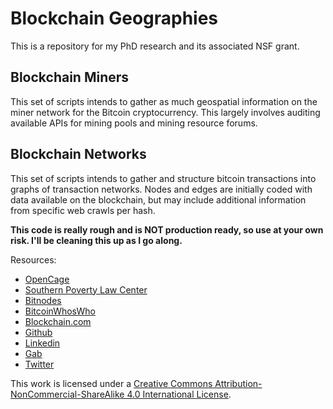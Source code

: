 # Blockchain Geographies

This is a repository for my PhD research and its associated NSF grant.

## Blockchain Miners

This set of scripts intends to gather as much geospatial information on the miner network for the Bitcoin cryptocurrency. This largely involves auditing available APIs for mining pools and mining resource forums.

## Blockchain Networks

This set of scripts intends to gather and structure bitcoin transactions into graphs of transaction networks. Nodes and edges are initially coded with data available on the blockchain, but may include additional information from specific web crawls per hash.

**This code is really rough and is NOT production ready, so use at your own risk. I'll be cleaning this up as I go along.**

Resources:

* [OpenCage](https://opencagedata.com/)
* [Southern Poverty Law Center](https://www.splcenter.org/bitcoin-and-alt-right)
* [Bitnodes](https://bitnodes.earn.com/)
* [BitcoinWhosWho](https://bitcoinwhoswho.com/)
* [Blockchain.com](https://www.blockchain.com/)
* [Github](https://developer.github.com/v3/)
* [Linkedin](https://docs.microsoft.com/en-us/linkedin/shared/api-guide/concepts?context=linkedin/context)
* [Gab](https://developers.gab.com/?version=latest)
* [Twitter](https://developer.twitter.com/en/docs.html)

This work is licensed under a [Creative Commons Attribution-NonCommercial-ShareAlike 4.0 International License](http://creativecommons.org/licenses/by-nc-sa/4.0/).

